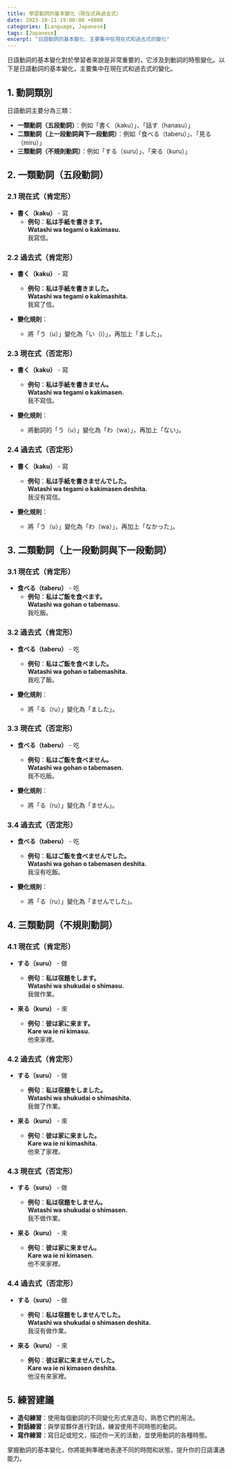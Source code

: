 ```yaml
---
title: 學習動詞的基本變化（現在式與過去式）
date: 2023-10-11 19:00:00 +0800
categories: [Language, Japanese]
tags: [Japanese] 
excerpt: "日語動詞的基本變化，主要集中在現在式和過去式的變化"
---
```


日語動詞的基本變化對於學習者來說是非常重要的，它涉及到動詞的時態變化。以下是日語動詞的基本變化，主要集中在現在式和過去式的變化。

## **1. 動詞類別**

日語動詞主要分為三類：
- **一類動詞（五段動詞）**：例如「書く（kaku）」、「話す（hanasu）」
- **二類動詞（上一段動詞與下一段動詞）**：例如「食べる（taberu）」、「見る（miru）」
- **三類動詞（不規則動詞）**：例如「する（suru）」、「来る（kuru）」

## **2. 一類動詞（五段動詞）**

### **2.1 現在式（肯定形）**

- **書く（kaku）** - 寫
  - **例句**：**私は手紙を書きます。**  
    **Watashi wa tegami o kakimasu.**  
    我寫信。

### **2.2 過去式（肯定形）**

- **書く（kaku）** - 寫
  - **例句**：**私は手紙を書きました。**  
    **Watashi wa tegami o kakimashita.**  
    我寫了信。

- **變化規則**：
  - 將「う（u）」變化為「い（i）」，再加上「ました」。

### **2.3 現在式（否定形）**

- **書く（kaku）** - 寫
  - **例句**：**私は手紙を書きません。**  
    **Watashi wa tegami o kakimasen.**  
    我不寫信。

- **變化規則**：
  - 將動詞的「う（u）」變化為「わ（wa）」，再加上「ない」。

### **2.4 過去式（否定形）**

- **書く（kaku）** - 寫
  - **例句**：**私は手紙を書きませんでした。**  
    **Watashi wa tegami o kakimasen deshita.**  
    我沒有寫信。

- **變化規則**：
  - 將「う（u）」變化為「わ（wa）」，再加上「なかった」。

## **3. 二類動詞（上一段動詞與下一段動詞）**

### **3.1 現在式（肯定形）**

- **食べる（taberu）** - 吃
  - **例句**：**私はご飯を食べます。**  
    **Watashi wa gohan o tabemasu.**  
    我吃飯。

### **3.2 過去式（肯定形）**

- **食べる（taberu）** - 吃
  - **例句**：**私はご飯を食べました。**  
    **Watashi wa gohan o tabemashita.**  
    我吃了飯。

- **變化規則**：
  - 將「る（ru）」變化為「ました」。

### **3.3 現在式（否定形）**

- **食べる（taberu）** - 吃
  - **例句**：**私はご飯を食べません。**  
    **Watashi wa gohan o tabemasen.**  
    我不吃飯。

- **變化規則**：
  - 將「る（ru）」變化為「ません」。

### **3.4 過去式（否定形）**

- **食べる（taberu）** - 吃
  - **例句**：**私はご飯を食べませんでした。**  
    **Watashi wa gohan o tabemasen deshita.**  
    我沒有吃飯。

- **變化規則**：
  - 將「る（ru）」變化為「ませんでした」。

## **4. 三類動詞（不規則動詞）**

### **4.1 現在式（肯定形）**

- **する（suru）** - 做
  - **例句**：**私は宿題をします。**  
    **Watashi wa shukudai o shimasu.**  
    我做作業。

- **来る（kuru）** - 來
  - **例句**：**彼は家に来ます。**  
    **Kare wa ie ni kimasu.**  
    他來家裡。

### **4.2 過去式（肯定形）**

- **する（suru）** - 做
  - **例句**：**私は宿題をしました。**  
    **Watashi wa shukudai o shimashita.**  
    我做了作業。

- **来る（kuru）** - 來
  - **例句**：**彼は家に来ました。**  
    **Kare wa ie ni kimashita.**  
    他來了家裡。

### **4.3 現在式（否定形）**

- **する（suru）** - 做
  - **例句**：**私は宿題をしません。**  
    **Watashi wa shukudai o shimasen.**  
    我不做作業。

- **来る（kuru）** - 來
  - **例句**：**彼は家に来ません。**  
    **Kare wa ie ni kimasen.**  
    他不來家裡。

### **4.4 過去式（否定形）**

- **する（suru）** - 做
  - **例句**：**私は宿題をしませんでした。**  
    **Watashi wa shukudai o shimasen deshita.**  
    我沒有做作業。

- **来る（kuru）** - 來
  - **例句**：**彼は家に来ませんでした。**  
    **Kare wa ie ni kimasen deshita.**  
    他沒有來家裡。

## **5. 練習建議**
- **造句練習**：使用每個動詞的不同變化形式來造句，熟悉它們的用法。
- **對話練習**：與學習夥伴進行對話，練習使用不同時態的動詞。
- **寫作練習**：寫日記或短文，描述你一天的活動，並使用動詞的各種時態。

掌握動詞的基本變化，你將能夠準確地表達不同的時間和狀態，提升你的日語溝通能力。
